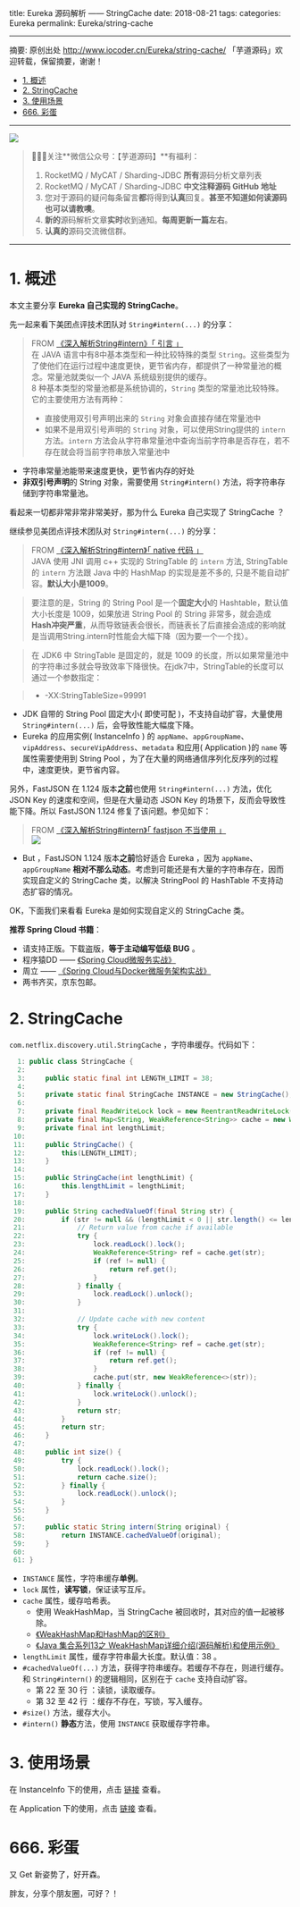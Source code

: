 title: Eureka 源码解析 —— StringCache
date: 2018-08-21
tags:
categories: Eureka
permalink: Eureka/string-cache

---

摘要: 原创出处 http://www.iocoder.cn/Eureka/string-cache/ 「芋道源码」欢迎转载，保留摘要，谢谢！

- [1. 概述](http://www.iocoder.cn/Eureka/string-cache/)
- [2. StringCache](http://www.iocoder.cn/Eureka/string-cache/)
- [3. 使用场景](http://www.iocoder.cn/Eureka/string-cache/)
- [666. 彩蛋](http://www.iocoder.cn/Eureka/string-cache/)

-------

![](http://www.iocoder.cn/images/common/wechat_mp_2017_07_31.jpg)

> 🙂🙂🙂关注**微信公众号：【芋道源码】**有福利：  
> 1. RocketMQ / MyCAT / Sharding-JDBC **所有**源码分析文章列表  
> 2. RocketMQ / MyCAT / Sharding-JDBC **中文注释源码 GitHub 地址**  
> 3. 您对于源码的疑问每条留言**都**将得到**认真**回复。**甚至不知道如何读源码也可以请教噢**。  
> 4. **新的**源码解析文章**实时**收到通知。**每周更新一篇左右**。  
> 5. **认真的**源码交流微信群。

---

# 1. 概述

本文主要分享 **Eureka 自己实现的 StringCache**。

先一起来看下美团点评技术团队对 `String#intern(...)` 的分享：

> FROM [《深入解析String#intern》「 引言 」](https://tech.meituan.com/in_depth_understanding_string_intern.html)  
> 在 JAVA 语言中有8中基本类型和一种比较特殊的类型 `String`。这些类型为了使他们在运行过程中速度更快，更节省内存，都提供了一种常量池的概念。常量池就类似一个 JAVA 系统级别提供的缓存。  
> 8 种基本类型的常量池都是系统协调的，`String` 类型的常量池比较特殊。它的主要使用方法有两种：  
> 
> * 直接使用双引号声明出来的 `String` 对象会直接存储在常量池中
> * 如果不是用双引号声明的 `String` 对象，可以使用String提供的 `intern` 方法。`intern` 方法会从字符串常量池中查询当前字符串是否存在，若不存在就会将当前字符串放入常量池中

* 字符串常量池能带来速度更快，更节省内存的好处
* **非双引号声明**的 String 对象，需要使用 `String#intern()` 方法，将字符串存储到字符串常量池。

看起来一切都非常非常非常美好，那为什么 Eureka 自己实现了 StringCache ？

继续参见美团点评技术团队对 `String#intern(...)` 的分享：

> FROM [《深入解析String#intern》「 native 代码 」](https://tech.meituan.com/in_depth_understanding_string_intern.html)  
> JAVA 使用 JNI 调用 c++ 实现的 StringTable 的 `intern` 方法, StringTable的 `intern` 方法跟 Java 中的 HashMap 的实现是差不多的, 只是不能自动扩容。**默认大小是1009**。  

> 要注意的是，String 的 String Pool 是一个**固定大小**的 Hashtable，默认值大小长度是 1009，如果放进 String Pool 的 String 非常多，就会造成**Hash冲突严重**，从而导致链表会很长，而链表长了后直接会造成的影响就是当调用String.intern时性能会大幅下降（因为要一个一个找）。  

> 在 JDK6 中 StringTable 是固定的，就是 1009 的长度，所以如果常量池中的字符串过多就会导致效率下降很快。在jdk7中，StringTable的长度可以通过一个参数指定：

> * -XX:StringTableSize=99991

* JDK 自带的 String Pool 固定大小( 即使可配 )，不支持自动扩容，大量使用 `String#intern(...)` 后，会导致性能大幅度下降。
* Eureka 的应用实例( InstanceInfo ) 的 `appName`、`appGroupName`、`vipAddress`、`secureVipAddress`、`metadata` 和应用( Application )的 `name` 等属性需要使用到 String Pool ，为了在大量的网络通信序列化反序列的过程中，速度更快，更节省内容。

另外，FastJSON 在 1.124 版本**之前**也使用 `String#intern(...)` 方法，优化 JSON Key 的速度和空间，但是在大量动态 JSON Key 的场景下，反而会导致性能下降。所以 FastJSON 1.124 修复了该问题。参见如下：

> FROM [《深入解析String#intern》「 fastjson 不当使用 」](https://tech.meituan.com/in_depth_understanding_string_intern.html)  
> ![](http://www.iocoder.cn/images/Eureka/2018_08_21/01.png)

* But ，FastJSON 1.124 版本**之前**恰好适合 Eureka ，因为 `appName`、`appGroupName` **相对不那么动态**。考虑到可能还是有大量的字符串存在，因而实现自定义的 StringCache 类，以解决 StringPool 的 HashTable 不支持动态扩容的情况。

OK，下面我们来看看 Eureka 是如何实现自定义的 StringCache 类。

**推荐 Spring Cloud 书籍**：

* 请支持正版。下载盗版，**等于主动编写低级 BUG** 。
* 程序猿DD —— [《Spring Cloud微服务实战》](https://union-click.jd.com/jdc?d=505Twi)
* 周立 —— [《Spring Cloud与Docker微服务架构实战》](https://union-click.jd.com/jdc?d=k3sAaK)
* 两书齐买，京东包邮。

# 2. StringCache

`com.netflix.discovery.util.StringCache` ，字符串缓存。代码如下：

```Java
  1: public class StringCache {
  2: 
  3:     public static final int LENGTH_LIMIT = 38;
  4: 
  5:     private static final StringCache INSTANCE = new StringCache();
  6: 
  7:     private final ReadWriteLock lock = new ReentrantReadWriteLock();
  8:     private final Map<String, WeakReference<String>> cache = new WeakHashMap<String, WeakReference<String>>();
  9:     private final int lengthLimit;
 10: 
 11:     public StringCache() {
 12:         this(LENGTH_LIMIT);
 13:     }
 14: 
 15:     public StringCache(int lengthLimit) {
 16:         this.lengthLimit = lengthLimit;
 17:     }
 18: 
 19:     public String cachedValueOf(final String str) {
 20:         if (str != null && (lengthLimit < 0 || str.length() <= lengthLimit)) {
 21:             // Return value from cache if available
 22:             try {
 23:                 lock.readLock().lock();
 24:                 WeakReference<String> ref = cache.get(str);
 25:                 if (ref != null) {
 26:                     return ref.get();
 27:                 }
 28:             } finally {
 29:                 lock.readLock().unlock();
 30:             }
 31: 
 32:             // Update cache with new content
 33:             try {
 34:                 lock.writeLock().lock();
 35:                 WeakReference<String> ref = cache.get(str);
 36:                 if (ref != null) {
 37:                     return ref.get();
 38:                 }
 39:                 cache.put(str, new WeakReference<>(str));
 40:             } finally {
 41:                 lock.writeLock().unlock();
 42:             }
 43:             return str;
 44:         }
 45:         return str;
 46:     }
 47: 
 48:     public int size() {
 49:         try {
 50:             lock.readLock().lock();
 51:             return cache.size();
 52:         } finally {
 53:             lock.readLock().unlock();
 54:         }
 55:     }
 56: 
 57:     public static String intern(String original) {
 58:         return INSTANCE.cachedValueOf(original);
 59:     }
 60: 
 61: }
```

* `INSTANCE` 属性，字符串缓存**单例**。
* `lock` 属性，**读写锁**，保证读写互斥。
* `cache` 属性，缓存哈希表。
    * 使用 WeakHashMap，当 StringCache 被回收时，其对应的值一起被移除。
    * [《WeakHashMap和HashMap的区别》](http://blog.csdn.net/yangzl2008/article/details/6980709)
    * [《Java 集合系列13之 WeakHashMap详细介绍(源码解析)和使用示例》](http://www.cnblogs.com/skywang12345/p/3311092.html)
* `lengthLimit` 属性，缓存字符串最大长度。默认值：38 。
* `#cachedValueOf(...)` 方法，获得字符串缓存。若缓存不存在，则进行缓存。和 `String#intern()` 的逻辑相同，区别在于 `cache` 支持自动扩容。
    * 第 22 至 30 行 ：读锁，读取缓存。
    * 第 32 至 42 行 ：缓存不存在，写锁，写入缓存。 
* `#size()` 方法，缓存大小。
* `#intern()` **静态**方法，使用 `INSTANCE` 获取缓存字符串。

# 3. 使用场景

在 InstanceInfo 下的使用，点击 [链接](https://github.com/YunaiV/eureka/blob/7f868f9ca715a8862c0c10cac04e238bbf371db0/eureka-client/src/main/java/com/netflix/appinfo/InstanceInfo.java#L233) 查看。

在 Application 下的使用，点击 [链接](https://github.com/YunaiV/eureka/blob/7f868f9ca715a8862c0c10cac04e238bbf371db0/eureka-client/src/main/java/com/netflix/discovery/shared/Application.java#L95) 查看。

# 666. 彩蛋

又 Get 新姿势了，好开森。

胖友，分享个朋友圈，可好？！


